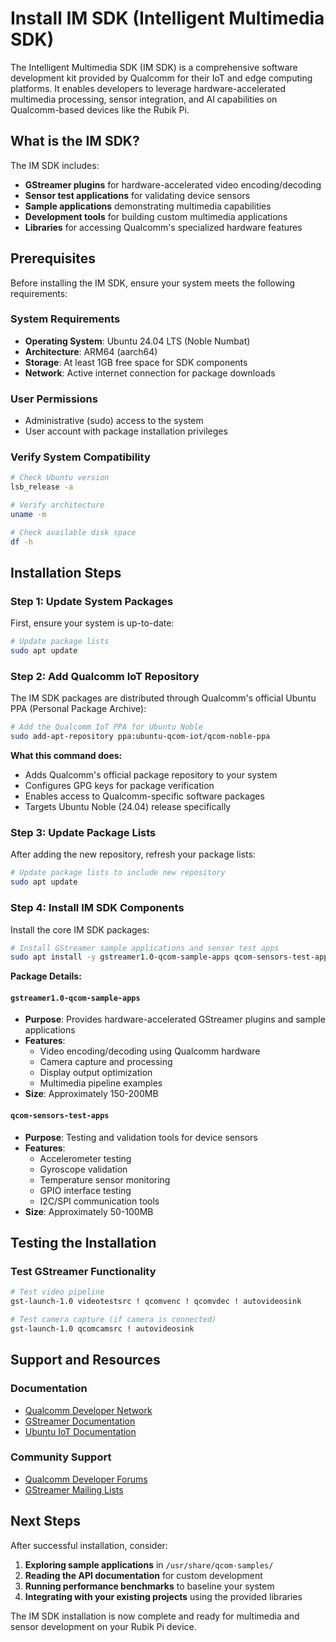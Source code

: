 # Install IM SDK (Intelligent Multimedia SDK)

The Intelligent Multimedia SDK (IM SDK) is a comprehensive software development kit provided by Qualcomm for their IoT and edge computing platforms. It enables developers to leverage hardware-accelerated multimedia processing, sensor integration, and AI capabilities on Qualcomm-based devices like the Rubik Pi.

## What is the IM SDK?

The IM SDK includes:
- **GStreamer plugins** for hardware-accelerated video encoding/decoding
- **Sensor test applications** for validating device sensors
- **Sample applications** demonstrating multimedia capabilities
- **Development tools** for building custom multimedia applications
- **Libraries** for accessing Qualcomm's specialized hardware features

## Prerequisites

Before installing the IM SDK, ensure your system meets the following requirements:

### System Requirements
- **Operating System**: Ubuntu 24.04 LTS (Noble Numbat)
- **Architecture**: ARM64 (aarch64)
- **Storage**: At least 1GB free space for SDK components
- **Network**: Active internet connection for package downloads

### User Permissions
- Administrative (sudo) access to the system
- User account with package installation privileges

### Verify System Compatibility
```bash
# Check Ubuntu version
lsb_release -a

# Verify architecture
uname -m

# Check available disk space
df -h
```

## Installation Steps

### Step 1: Update System Packages

First, ensure your system is up-to-date:

```bash
# Update package lists
sudo apt update
```

### Step 2: Add Qualcomm IoT Repository

The IM SDK packages are distributed through Qualcomm's official Ubuntu PPA (Personal Package Archive):

```bash
# Add the Qualcomm IoT PPA for Ubuntu Noble
sudo add-apt-repository ppa:ubuntu-qcom-iot/qcom-noble-ppa
```

**What this command does:**
- Adds Qualcomm's official package repository to your system
- Configures GPG keys for package verification
- Enables access to Qualcomm-specific software packages
- Targets Ubuntu Noble (24.04) release specifically

### Step 3: Update Package Lists

After adding the new repository, refresh your package lists:

```bash
# Update package lists to include new repository
sudo apt update
```

### Step 4: Install IM SDK Components

Install the core IM SDK packages:

```bash
# Install GStreamer sample applications and sensor test apps
sudo apt install -y gstreamer1.0-qcom-sample-apps qcom-sensors-test-apps
```

**Package Details:**

#### `gstreamer1.0-qcom-sample-apps`
- **Purpose**: Provides hardware-accelerated GStreamer plugins and sample applications
- **Features**: 
  - Video encoding/decoding using Qualcomm hardware
  - Camera capture and processing
  - Display output optimization
  - Multimedia pipeline examples
- **Size**: Approximately 150-200MB

#### `qcom-sensors-test-apps`
- **Purpose**: Testing and validation tools for device sensors
- **Features**:
  - Accelerometer testing
  - Gyroscope validation
  - Temperature sensor monitoring
  - GPIO interface testing
  - I2C/SPI communication tools
- **Size**: Approximately 50-100MB

## Testing the Installation

### Test GStreamer Functionality

```bash
# Test video pipeline
gst-launch-1.0 videotestsrc ! qcomvenc ! qcomvdec ! autovideosink

# Test camera capture (if camera is connected)
gst-launch-1.0 qcomcamsrc ! autovideosink
```

## Support and Resources

### Documentation
- [Qualcomm Developer Network](https://developer.qualcomm.com/)
- [GStreamer Documentation](https://gstreamer.freedesktop.org/documentation/)
- [Ubuntu IoT Documentation](https://ubuntu.com/internet-of-things)

### Community Support
- [Qualcomm Developer Forums](https://developer.qualcomm.com/forums)
- [GStreamer Mailing Lists](https://gstreamer.freedesktop.org/lists/)


## Next Steps

After successful installation, consider:
1. **Exploring sample applications** in `/usr/share/qcom-samples/`
2. **Reading the API documentation** for custom development
3. **Running performance benchmarks** to baseline your system
4. **Integrating with your existing projects** using the provided libraries

The IM SDK installation is now complete and ready for multimedia and sensor development on your Rubik Pi device. 

